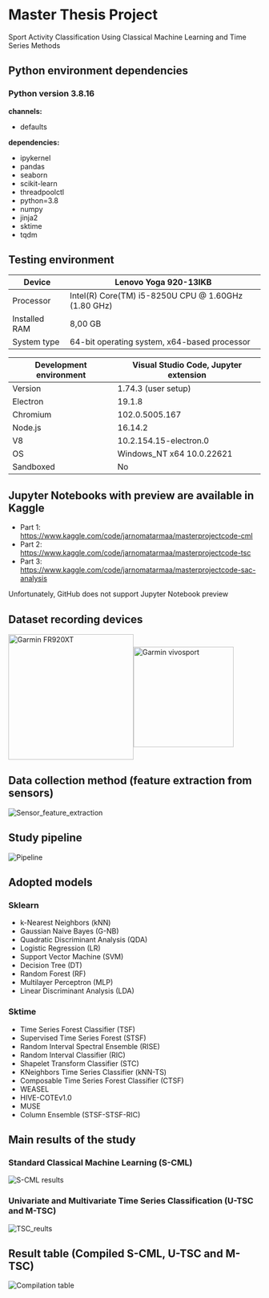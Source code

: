 # Master Thesis Project

Sport Activity Classification Using Classical Machine Learning and Time Series Methods

## Python environment dependencies

### Python version 3.8.16

**channels:**
- defaults

**dependencies:**
- ipykernel
- pandas
- seaborn
- scikit-learn
- threadpoolctl
- python=3.8
- numpy
- jinja2
- sktime
- tqdm

## Testing environment

| Device | Lenovo Yoga 920-13IKB |
| --- | --- |
| Processor | Intel(R) Core(TM) i5-8250U CPU @ 1.60GHz (1.80 GHz) |
| Installed RAM | 8,00 GB |
| System type | 64-bit operating system, x64-based processor |

| Development environment | Visual Studio Code, Jupyter extension |
| --- | --- |
| Version | 1.74.3 (user setup) |
| Electron | 19.1.8 |
| Chromium | 102.0.5005.167 |
| Node.js | 16.14.2 |
| V8 | 10.2.154.15-electron.0 |
| OS | Windows_NT x64 10.0.22621 |
| Sandboxed |  No |

## Jupyter Notebooks with preview are available in Kaggle

* Part 1: https://www.kaggle.com/code/jarnomatarmaa/masterprojectcode-cml
* Part 2: https://www.kaggle.com/code/jarnomatarmaa/masterprojectcode-tsc
* Part 3: https://www.kaggle.com/code/jarnomatarmaa/masterprojectcode-sac-analysis

Unfortunately, GitHub does not support Jupyter Notebook preview

## Dataset recording devices

<div style="display: flex; align-items: center;">
  <img src="devices/forerunner920xt.jpeg" alt="Garmin FR920XT" height="250"/>
  <img src="devices/Garmin-Vivosport-1.jpg" alt="Garmin vivosport" height="200" align="center"/>
</div>

## Data collection method (feature extraction from sensors)

![Sensor_feature_extraction](presentation/img/sensor_feat_extr.png)

## Study pipeline

![Pipeline](img/thesis_study_pipeline.jpg)

## Adopted models

### Sklearn
- k-Nearest Neighbors (kNN)
- Gaussian Naive Bayes (G-NB)
- Quadratic Discriminant Analysis (QDA)
- Logistic Regression (LR)
- Support Vector Machine (SVM)
- Decision Tree (DT)
- Random Forest (RF)
- Multilayer Perceptron (MLP)
- Linear Discriminant Analysis (LDA)

### Sktime
- Time Series Forest Classifier (TSF)
- Supervised Time Series Forest (STSF)
- Random Interval Spectral Ensemble (RISE)
- Random Interval Classifier (RIC)
- Shapelet Transform Classifier (STC)
- KNeighbors Time Series Classifier (kNN-TS)
- Composable Time Series Forest Classifier (CTSF)
- WEASEL
- HIVE-COTEv1.0
- MUSE
- Column Ensemble (STSF-STSF-RIC)

## Main results of the study

### Standard Classical Machine Learning (S-CML)

![S-CML results](img/4.2_SCML_results_opt.png)

### Univariate and Multivariate Time Series Classification (U-TSC and M-TSC)

![TSC_reults](img/5.1_Model_accuracy-time_visualization_with_rectangle.png)

## Result table (Compiled S-CML, U-TSC and M-TSC)

![Compilation table](img/compilation_table.png)
